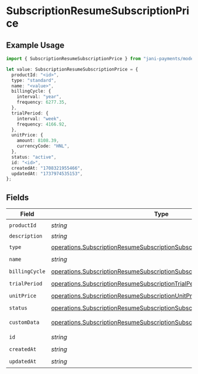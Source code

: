 # SubscriptionResumeSubscriptionPrice

## Example Usage

```typescript
import { SubscriptionResumeSubscriptionPrice } from "jani-payments/models/operations";

let value: SubscriptionResumeSubscriptionPrice = {
  productId: "<id>",
  type: "standard",
  name: "<value>",
  billingCycle: {
    interval: "year",
    frequency: 6277.35,
  },
  trialPeriod: {
    interval: "week",
    frequency: 4166.92,
  },
  unitPrice: {
    amount: 8108.39,
    currencyCode: "HNL",
  },
  status: "active",
  id: "<id>",
  createdAt: "1708321955466",
  updatedAt: "1737974535153",
};
```

## Fields

| Field                                                                                                                                                              | Type                                                                                                                                                               | Required                                                                                                                                                           | Description                                                                                                                                                        |
| ------------------------------------------------------------------------------------------------------------------------------------------------------------------ | ------------------------------------------------------------------------------------------------------------------------------------------------------------------ | ------------------------------------------------------------------------------------------------------------------------------------------------------------------ | ------------------------------------------------------------------------------------------------------------------------------------------------------------------ |
| `productId`                                                                                                                                                        | *string*                                                                                                                                                           | :heavy_check_mark:                                                                                                                                                 | N/A                                                                                                                                                                |
| `description`                                                                                                                                                      | *string*                                                                                                                                                           | :heavy_minus_sign:                                                                                                                                                 | N/A                                                                                                                                                                |
| `type`                                                                                                                                                             | [operations.SubscriptionResumeSubscriptionSubscriptionType](../../models/operations/subscriptionresumesubscriptionsubscriptiontype.md)                             | :heavy_check_mark:                                                                                                                                                 | N/A                                                                                                                                                                |
| `name`                                                                                                                                                             | *string*                                                                                                                                                           | :heavy_check_mark:                                                                                                                                                 | N/A                                                                                                                                                                |
| `billingCycle`                                                                                                                                                     | [operations.SubscriptionResumeSubscriptionSubscriptionBillingCycle](../../models/operations/subscriptionresumesubscriptionsubscriptionbillingcycle.md)             | :heavy_check_mark:                                                                                                                                                 | N/A                                                                                                                                                                |
| `trialPeriod`                                                                                                                                                      | [operations.SubscriptionResumeSubscriptionTrialPeriod](../../models/operations/subscriptionresumesubscriptiontrialperiod.md)                                       | :heavy_check_mark:                                                                                                                                                 | N/A                                                                                                                                                                |
| `unitPrice`                                                                                                                                                        | [operations.SubscriptionResumeSubscriptionUnitPrice](../../models/operations/subscriptionresumesubscriptionunitprice.md)                                           | :heavy_check_mark:                                                                                                                                                 | N/A                                                                                                                                                                |
| `status`                                                                                                                                                           | [operations.SubscriptionResumeSubscriptionSubscriptionResponse200Status](../../models/operations/subscriptionresumesubscriptionsubscriptionresponse200status.md)   | :heavy_check_mark:                                                                                                                                                 | N/A                                                                                                                                                                |
| `customData`                                                                                                                                                       | [operations.SubscriptionResumeSubscriptionSubscriptionResponseCustomData](../../models/operations/subscriptionresumesubscriptionsubscriptionresponsecustomdata.md) | :heavy_minus_sign:                                                                                                                                                 | Any valid JSON value                                                                                                                                               |
| `id`                                                                                                                                                               | *string*                                                                                                                                                           | :heavy_check_mark:                                                                                                                                                 | N/A                                                                                                                                                                |
| `createdAt`                                                                                                                                                        | *string*                                                                                                                                                           | :heavy_check_mark:                                                                                                                                                 | N/A                                                                                                                                                                |
| `updatedAt`                                                                                                                                                        | *string*                                                                                                                                                           | :heavy_check_mark:                                                                                                                                                 | N/A                                                                                                                                                                |